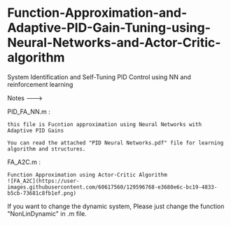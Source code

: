 # Function-Approximation-and-Adaptive-PID-Gain-Tuning-using-Neural-Networks-and-Actor-Critic-algorithm
System Identification and Self-Tuning PID Control using NN and reinforcement learning

Notes --->

PID_FA_NN.m : 

    this file is Fucntion approximation using Neural Networks with Adaptive PID Gains
    
    You can read the attached "PID Neural Networks.pdf" file for learning algorithm and structures.

FA_A2C.m :

    Function Approximation using Actor-Critic Algorithm
    ![FA_A2C](https://user-images.githubusercontent.com/60617560/129596768-e3680e6c-bc19-4833-b5cb-73681c8fb1ef.png)


If you want to change the dynamic system, Please just change the function "NonLinDynamic" in .m file.
